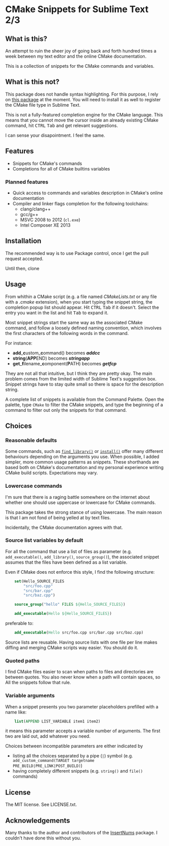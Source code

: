 
# CMake Snippets for Sublime Text 2/3 

## What is this?

An attempt to ruin the sheer joy of going back and forth hundred times a week between my text editor and the online CMake documentation.

This is a collection of snippets for the CMake commands and variables.

## What is this not?

This package does not handle syntax highlighting. For this purpose, I rely on [this package](https://github.com/jcowgar/CMake-Sublime-Package) at the moment. You will need to install it as well to register the CMake file type in Sublime Text.

This is not a fully-featured completion engine for the CMake language. This means that you cannot move the cursor inside an already existing CMake command, hit <kbd>CTRL</kbd> <kbd>Tab</kbd> and get relevant suggestions. 

I can sense your disapointment. I feel the same.


## Features

- Snippets for CMake's commands
- Completions for all of CMake builtins variables 

### Planned features

- Quick access to commands and variables description in CMake's online documentation
- Compiler and linker flags completion for the following toolchains:
    - clang/clang++
    - gcc/g++
    - MSVC 2008 to 2012 (``cl.exe``)
    - Intel Composer XE 2013


## Installation

The recommended way is to use Package control, once I get the pull request accepted. 

Until then, clone


## Usage

From whithin a CMake script (e.g. a file named *CMakeLists.txt* or any file with a *.cmake* extension), when you start typing the snippet string, the completion popup list should appear. Hit <kbd>CTRL</kbd> <kbd>Tab</kbd> if it doesn't. Select the entry you want in the list and hit <kbd>Tab</kbd> to expand it. 

Most snippet strings start the same way as the associated CMake command, and follow a loosely defined naming convention, which involves the first characters of the following words in the command. 

For instance:

- **add**\_**c**ustom\_**c**ommand() becomes _**addcc**_
- **string**(**APP**END) becomes _**stringapp**_
- **get**\_**f**ilename\_**c**omponent(**P**ATH) becomes _**getfcp**_

They are not all that intuitive, but I think they are pretty okay.
The main problem comes from the limited width of Sublime Text's suggestion box. Snippet strings have to stay quite small so there is space for the description string.

A complete list of snippets is available from the Command Palette. Open the palette, type ``CMake`` to filter the CMake snippets, and type the beginning of a command to filter out only the snippets for that command. 


## Choices

### Reasonable defaults

Some commands, such as [``find_library()``](http://www.cmake.org/cmake/help/v2.8.12/cmake.html#command:find_library) or [``install()``](http://www.cmake.org/cmake/help/v2.8.12/cmake.html#command:install) offer many different behaviours depending on the arguments you use. When possible, I added simpler, more common usage patterns as snippets. These shorthands are based both on CMake's documentation and my personal experience writing CMake build scripts. Expectations may vary.



### Lowercase commands

I'm sure that there is a raging battle somewhere on the internet about whether one should use uppercase or lowercase for CMake commands. 

This package takes the strong stance of using lowercase. The main reason is that I am not fond of being yelled at by text files. 

Incidentally, the CMake documentation agrees with that.

### Source list variables by default

For all the command that use a list of files as parameter (e.g. ``add_executable()``, ``add_library()``, ``source_group()``), the associated snippet assumes that the files have been defined as a list variable. 

Even if CMake does not enforce this style, I find the following structure:

```CMake
    set(Hello_SOURCE_FILES 
        "src/foo.cpp" 
        "src/bar.cpp" 
        "src/baz.cpp")

    source_group("hello" FILES ${Hello_SOURCE_FILES})

    add_executable(Hello ${Hello_SOURCE_FILES})
```

preferable to:

```CMake
    add_executable(Hello src/foo.cpp src/bar.cpp src/baz.cpp)
```

Source lists are reusable. Having source lists with one file per line makes
diffing and merging CMake scripts way easier. You should do it.


### Quoted paths

I find CMake files easier to scan when paths to files and directories are between quotes. You also never know when a path will contain spaces, so 
All the snippets follow that rule.

### Variable arguments

When a snippet presents you two parameter placeholders prefilled with a name like:

```CMake
    list(APPEND LIST_VARIABLE item1 item2)
``` 

it means this parameter accepts a variable number of arguments. The first two are laid out, add whatever you need.

Choices between incompatible parameters are either indicated by 

- listing all the choices separated by a pipe (``|``) symbol (e.g. `` add_custom_command(TARGET targetname PRE_BUILD|PRE_LINK|POST_BUILD)``)
- having completely different snippets (e.g. ``string()`` and ``file()`` commands)

## License

The MIT license. See LICENSE.txt.


## Acknowledgements

Many thanks to the author and contributors of the [InsertNums](https://github.com/jbrooksuk/InsertNums) package. I couldn't have done this without you.